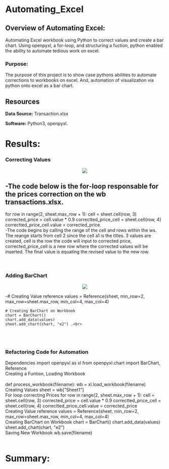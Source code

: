 # Automating_Excel

## Overview of Automating Excel:
Automating Excel workbook using Python to correct values and create a bar chart. Using openpyxl, a for-loop, and structuring a fuction, python enabled the ability to automate tedious work on excel. 


### Purpose:
The purpose of this project is to show case pythons abilities to automate corrections to workbooks on excel. And, automation of visualization via python onto excel as a bar chart.


## Resources
**Data Source:** Transaction.xlsx

**Software:** Python3, openpyxl.

# Results:

### Correcting Values

<p align="center">
  <img src="https://user-images.githubusercontent.com/98966503/192129093-d96ed84e-2626-4719-9ff9-2066d1f73ff2.png">
</p>

-The code below is the for-loop responsable for the prices correction on the wb transactions.xlsx.<br>
-
for row in range(2, sheet.max_row + 1):
        cell = sheet.cell(row, 3)
        corrected_price = cell.value * 0.9
        correctted_price_cell = sheet.cell(row, 4)
        correctted_price_cell.value = corrected_price.<br>
-The code begins by calling the range of the cell and rows within the ws. The reange starts from cell 2 since the cell a1 is the titles.
3 values are created, cell is the row the code will input to corrected price, corrected_price_cell is a new row where the corrected values will be inserted. The final value is equating the revised value to the new row.<br>
<br><br>

### Adding BarChart

<p align="center">
  <img src="https://user-images.githubusercontent.com/98966503/192129094-c8a6c3de-663c-4f1b-a7f5-0add1921eb82.png">
</p>

-# Creating Value reference
    values = Reference(sheet,
                       min_row=2,
                       max_row=sheet.max_row,
                       min_col=4,
                       max_col=4)

    # Creating BarChart on Workbook
    chart = BarChart()
    chart.add_data(values)
    sheet.add_chart(chart, "e2") .<br>
<br><br>

### Refactoring Code for Automation
</p>
 Dependencies
import openpyxl as xl
from openpyxl.chart import BarChart, Reference
<br>
 Creating a Funtion, Loading Workbook
<br><br>
def process_workbook(filename):
    wb = xl.load_workbook(filename)
<br>
     Creating Values
    sheet = wb["Sheet1"]
<br>
     For loop correcting Prices
    for row in range(2, sheet.max_row + 1):
        cell = sheet.cell(row, 3)
        corrected_price = cell.value * 0.9
        correctted_price_cell = sheet.cell(row, 4)
        correctted_price_cell.value = corrected_price
<br>
     Creating Value reference
    values = Reference(sheet,
                       min_row=2,
                       max_row=sheet.max_row,
                       min_col=4,
                       max_col=4)
<br>
     Creating BarChart on Workbook
    chart = BarChart()
    chart.add_data(values)
    sheet.add_chart(chart, "e2")
<br>
     Saving New Workbook
    wb.save(filename)
<br><br>



# Summary:

